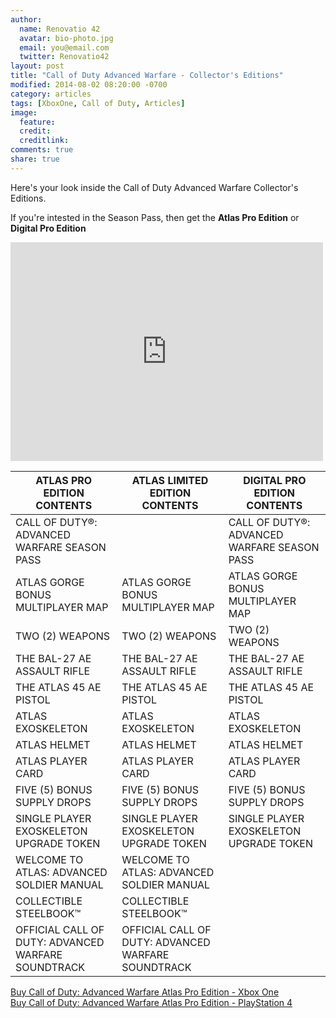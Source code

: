 ```yaml
---
author:
  name: Renovatio 42
  avatar: bio-photo.jpg
  email: you@email.com
  twitter: Renovatio42
layout: post
title: "Call of Duty Advanced Warfare - Collector's Editions"
modified: 2014-08-02 08:20:00 -0700
category: articles
tags: [XboxOne, Call of Duty, Articles]
image:
  feature: 
  credit: 
  creditlink: 
comments: true
share: true
---
```


Here's your look inside the  Call of Duty Advanced Warfare Collector's Editions.

If you're intested in the Season Pass, then get the **Atlas Pro Edition** or **Digital Pro Edition**

<iframe src="https://www.flickr.com/photos/126304189@N08/14811790711/in/pool-2665468@N24/player/" width="500" height="350" frameborder="0" allowfullscreen webkitallowfullscreen mozallowfullscreen oallowfullscreen msallowfullscreen></iframe>

|	**ATLAS PRO EDITION CONTENTS**	|	**ATLAS LIMITED EDITION CONTENTS**	|	**DIGITAL PRO EDITION CONTENTS**	|
|	 ------------- 	|	 ------------- 	|	 ------------- 	|
|	CALL OF DUTY®: ADVANCED WARFARE SEASON PASS	|		|	CALL OF DUTY®: ADVANCED WARFARE SEASON PASS	|
|	ATLAS GORGE BONUS MULTIPLAYER MAP	|	ATLAS GORGE BONUS MULTIPLAYER MAP	|	ATLAS GORGE BONUS MULTIPLAYER MAP	|
|	TWO (2) WEAPONS	|	TWO (2) WEAPONS	|	TWO (2) WEAPONS	|
|	THE BAL-27 AE ASSAULT RIFLE	|	THE BAL-27 AE ASSAULT RIFLE	|	THE BAL-27 AE ASSAULT RIFLE	|
|	THE ATLAS 45 AE PISTOL	|	THE ATLAS 45 AE PISTOL	|	THE ATLAS 45 AE PISTOL	|
|	ATLAS EXOSKELETON	|	ATLAS EXOSKELETON	|	ATLAS EXOSKELETON	|
|	ATLAS HELMET	|	ATLAS HELMET	|	ATLAS HELMET	|
|	ATLAS PLAYER CARD	|	ATLAS PLAYER CARD	|	ATLAS PLAYER CARD	|
|	FIVE (5) BONUS SUPPLY DROPS	|	FIVE (5) BONUS SUPPLY DROPS	|	FIVE (5) BONUS SUPPLY DROPS	|
|	SINGLE PLAYER EXOSKELETON UPGRADE TOKEN	|	SINGLE PLAYER EXOSKELETON UPGRADE TOKEN	|	SINGLE PLAYER EXOSKELETON UPGRADE TOKEN	|
|	WELCOME TO ATLAS: ADVANCED SOLDIER MANUAL	|	WELCOME TO ATLAS: ADVANCED SOLDIER MANUAL	|		|
|	COLLECTIBLE STEELBOOK™	|	COLLECTIBLE STEELBOOK™	|		|
|	OFFICIAL CALL OF DUTY: ADVANCED WARFARE SOUNDTRACK	|	OFFICIAL CALL OF DUTY: ADVANCED WARFARE SOUNDTRACK	|		|

[Buy Call of Duty: Advanced Warfare Atlas Pro Edition - Xbox One](http://www.amazon.com/gp/product/B00K308KF4?ie=UTF8&camp=1789&creativeASIN=B00K308KF4&linkCode=xm2&tag=dadgam-20)<br />
[Buy Call of Duty: Advanced Warfare Atlas Pro Edition - PlayStation 4](http://www.amazon.com/gp/product/B00K308KF4?ie=UTF8&camp=1789&creativeASIN=B00K308KF4&linkCode=xm2&tag=dadgam-20)